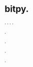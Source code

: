 # bitpy.
.
.
.
.












.






















































.
























.



















.
